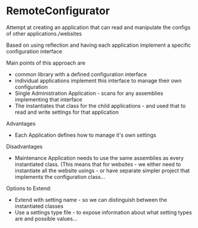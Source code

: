 # RemoteConfigurator

Attempt at creating an application that can read and manipulate the configs of other applications./websites

Based on using reflection and having each application implement a specific configuration interface

Main points of this approach are 
 * common library with a defined configuration interface 
 * individual applications implement this interface to manage their own configuration
 * Single Administration Application - scans for any assemblies implementing that interface
 * The instantiates that class for the child applications - and used that to read and write settings for that application
 
 Advantages
 * Each Application defines how to manage it's own settings
 
 Disadvantages
 * Maintenance Application needs to use the same assemblies as every instantiated class.  (This means that for websites - we either need to instantiate all the website usings - or have separate simpler project that implements the configuration class...
 
 
 Options to Extend:
 * Extend with setting name - so we can distinguish between the instantiated classes
 * Use a settings type file - to expose information about what setting types are and possible values...
 
